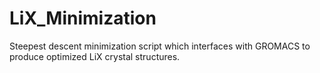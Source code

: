 # LiX_Minimization
 Steepest descent minimization script which interfaces with GROMACS to produce optimized LiX crystal structures.
